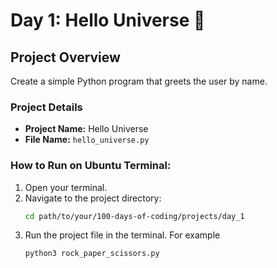 # Day 1: Hello Universe 🌌

## Project Overview
Create a simple Python program that greets the user by name.

### Project Details
- **Project Name:** Hello Universe
- **File Name:** `hello_universe.py`

### How to Run on Ubuntu Terminal:
1. Open your terminal.
2. Navigate to the project directory:
   ```bash
   cd path/to/your/100-days-of-coding/projects/day_1
3. Run the project file in the terminal. For example
   ```bash
   python3 rock_paper_scissors.py
